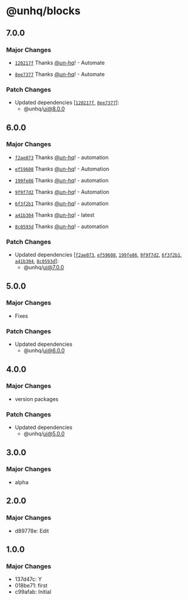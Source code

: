 # @unhq/blocks

## 7.0.0

### Major Changes

- [`120217f`](https://github.com/un-hq/unui/commit/120217f70f308c78c2fd6f4edb72e9ce10842037) Thanks [@un-hq](https://github.com/un-hq)! - Automate

- [`8ee7377`](https://github.com/un-hq/unui/commit/8ee73773e60a41a056d9adc8cae99ff69ce0d06b) Thanks [@un-hq](https://github.com/un-hq)! - Automate

### Patch Changes

- Updated dependencies [[`120217f`](https://github.com/un-hq/unui/commit/120217f70f308c78c2fd6f4edb72e9ce10842037), [`8ee7377`](https://github.com/un-hq/unui/commit/8ee73773e60a41a056d9adc8cae99ff69ce0d06b)]:
  - @unhq/ui@8.0.0

## 6.0.0

### Major Changes

- [`f2ae073`](https://github.com/un-hq/unui/commit/f2ae073af5dd5917c0eb42288b045f81c899a476) Thanks [@un-hq](https://github.com/un-hq)! - automation

- [`ef59608`](https://github.com/un-hq/unui/commit/ef59608619a0e81679b1b6d6a79a7d5f248340f3) Thanks [@un-hq](https://github.com/un-hq)! - Automation

- [`199fe86`](https://github.com/un-hq/unui/commit/199fe86e416a64ac555fce56e4c1379d0c57cb12) Thanks [@un-hq](https://github.com/un-hq)! - automation

- [`9f9f7d2`](https://github.com/un-hq/unui/commit/9f9f7d238beaa1f5029014e7deba32eb9aab9c81) Thanks [@un-hq](https://github.com/un-hq)! - Automation

- [`6f3f2b1`](https://github.com/un-hq/unui/commit/6f3f2b11ddbd430f5b57171efd5a7ab2d3c94305) Thanks [@un-hq](https://github.com/un-hq)! - automation

- [`a41b304`](https://github.com/un-hq/unui/commit/a41b304db1a7accfd071126631e5ab1188753dde) Thanks [@un-hq](https://github.com/un-hq)! - latest

- [`8c0593d`](https://github.com/un-hq/unui/commit/8c0593dbaf3658fa5b36032e13fab6648b60b131) Thanks [@un-hq](https://github.com/un-hq)! - automation

### Patch Changes

- Updated dependencies [[`f2ae073`](https://github.com/un-hq/unui/commit/f2ae073af5dd5917c0eb42288b045f81c899a476), [`ef59608`](https://github.com/un-hq/unui/commit/ef59608619a0e81679b1b6d6a79a7d5f248340f3), [`199fe86`](https://github.com/un-hq/unui/commit/199fe86e416a64ac555fce56e4c1379d0c57cb12), [`9f9f7d2`](https://github.com/un-hq/unui/commit/9f9f7d238beaa1f5029014e7deba32eb9aab9c81), [`6f3f2b1`](https://github.com/un-hq/unui/commit/6f3f2b11ddbd430f5b57171efd5a7ab2d3c94305), [`a41b304`](https://github.com/un-hq/unui/commit/a41b304db1a7accfd071126631e5ab1188753dde), [`8c0593d`](https://github.com/un-hq/unui/commit/8c0593dbaf3658fa5b36032e13fab6648b60b131)]:
  - @unhq/ui@7.0.0

## 5.0.0

### Major Changes

- Fixes

### Patch Changes

- Updated dependencies
  - @unhq/ui@6.0.0

## 4.0.0

### Major Changes

- version packages

### Patch Changes

- Updated dependencies
  - @unhq/ui@5.0.0

## 3.0.0

### Major Changes

- alpha

## 2.0.0

### Major Changes

- d89778e: Edit

## 1.0.0

### Major Changes

- 137d47c: Y
- 018be71: first
- c99afab: Initial
